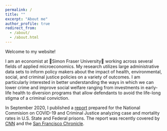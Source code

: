```yaml
---
permalink: /
title: ""
excerpt: "About me"
author_profile: true
redirect_from: 
  - /about/
  - /about.html
---
```


Welcome to my website! 

I am an economist at :maple_leaf:Simon Fraser University:maple_leaf: working across several fields of applied microeconomics. My research utilizes large administrative data sets to inform policy makers about the impact of health, environmental, social, and criminal justice policies on a variety of outcomes. I am particularly interested in better understanding the ways in which we can lower crime and improve social welfare ranging from investments in early-life health to diversion programs that allow defendants to avoid the life-long stigma of a criminal conviction. 

In September 2020, I published a [report](https://covid19.counciloncj.org/2020/09/02/covid-19-and-prisons/) prepared for the National Commision on COVID-19 and Criminal Justice analyzing case and mortality rates in U.S. State and Federal prisons. The report was recently covered by [CNN](https://www.cnn.com/2020/09/02/us/prison-coronavirus-clusters-report/index.html) and the [San Francisco Chronicle](https://www.sfchronicle.com/news/article/Death-rate-from-COVID-19-in-prisons-twice-rate-of-15538354.php).









